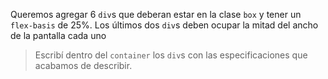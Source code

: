 Queremos agregar 6 `div`s que deberan estar en la clase `box` y tener un `flex-basis` de 25%. Los últimos dos `div`s deben ocupar la mitad del ancho de la pantalla cada uno

> Escribí dentro del `container` los `div`s con las especificaciones que acabamos de describir.


